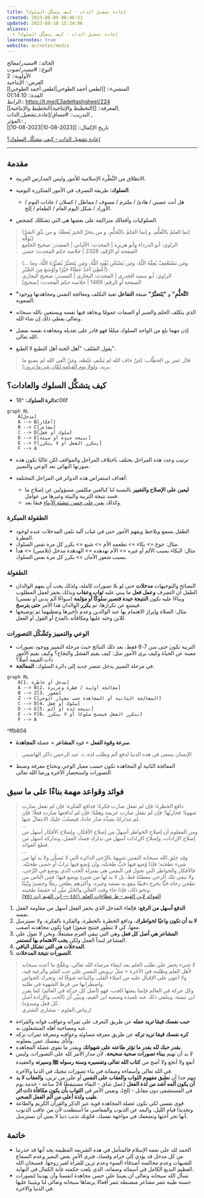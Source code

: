 ```yaml
---
title: إعادة تشغيل الذات - كيف يتشكَّل السلوك؟
created: 2023-08-09 08:46:51
updated: 2023-08-10 15:24:06
aliases:
  - إعادة تشغيل الذات - كيف يتشكَّل السلوك؟
learnernotes: true
website: ar/notes/media
---
```


الحالة:: #مصدر/معالج  
النوع:: #مصدر/صوت  
اﻷولوية:: 2  
الغرض:: الإنتاجية  
المنشيء:: [[لطفي أحمد الطوخي|لطفي أحمد الطوخي]]  
المدة:: 01:14:10  
الرابط:: <https://t.me/E3adettashgheel/224>  
المعرفة:: [[التخطيط واﻹنتاجية|التخطيط واﻹنتاجية]],  
التدريب:: #مساق/إعادة_تشغيل_الذات ,  
المؤثر:: ,  
تاريخ اﻹكمال:: [[2023-08-10|2023-08-10]]

[إعادة تشغيل الذات - كيف يتشكَّل السلوك؟](https://t.me/E3adettashgheel/224)

---

## مقدمة

- الانطلاق من النِّظْرة الإسلامية للأمور وليس المدارس الغربية.

- **السلوك:** طريقة التصرف في الأمور المتكررة اليومية.

  - هل أنت عصبي / هادئ / ملتزم / مسوف / مماطل / كسلان / عادات النوم / الأوراد / شكل اليوم العام / الطعام / إلخ.

- السلوكيات وأفعالك متراكمة على بعضها هي التي تشكلك كشخص.

> (إنما العلمُ بالتَّعلُّم، و إنما الحِلمُ بالتَّحلُّمِ، و من يتحرَّ الخيرَ يُعطَهْ، و من يتَّقِ الشرَّ يُوَقَّه)  
> الراوي: أبو الدرداء وأبو هريرة | المحدث: الألباني | المصدر: صحيح الجامع  
> الصفحة أو الرَّقَم: 2328 | خلاصة حكم المحدث: حسن

> (… ومَن يَسْتَعْفِفْ يُعِفَّهُ اللَّهُ، ومَن يَسْتَغْنِ يُغْنِهِ اللَّهُ، ومَن يَتَصَبَّرْ يُصَبِّرْهُ اللَّهُ، وما أُعْطِيَ أحَدٌ عَطَاءً خَيْرًا وأَوْسَعَ مِنَ الصَّبْرِ).  
> الراوي: أبو سعيد الخدري | المحدث: البخاري | المصدر: صحيح البخاري  
> الصفحة أو الرقم: 1469 | خلاصة حكم المحدث: [صحيح]

- **"التَّحلُّمِ"** و **"يَتَصَبَّرْ"** صيغة **التفاعل** تفيد التكلف ومعالجة النفس ومجاهدتها ووجود الصعوبة.

- الذي يتكلف الحلم والصبر أو الصفات عمومًا ويجاهد فيها نفسه ويستعين بالله سبحانه وتعالى يعطى ذلك إن شاء الله.

- إذن مهما بلغ من الواحد السلوك مبلغًا فهو قادر على تعديله ومجاهدة نفسه بفضل الله تعالى.

- يقول السّلف: "أهل الجنة أهل التطبع لا الطبع".

> قال عمر بن الخطَّاب: (مَنْ خاف الله لم يَشْفِ غَيْظه، ومَنْ اتَّقى الله لم يصنع ما يريد، <u>ولولا يوم القيامة لكان غير ما ترون</u>).

## كيف يتشكَّل السلوك والعادات؟

- **دائرة السلوك:** ^18c06f

```mermaid
graph RL
    A[مدخل]
    A --> B[أفكار]
    B --> C[مشاعر]
    C --> D[سلوك أو فعل]
    D --> E[نتيجة جيدة أو سيئة]
    E --> F[يتكرر الفعل أو لا يتكرر]
    F --> A
```

- ترتيب وعدد هذه المراحل يختلف باختلاف المراحل والمواقف لكن غالبًا تكون هذه صورتها النهائي بعد الوعي والتمييز.

- أهداف استعراض هذه الدوائر في المراحل المختلفة:
  - **ليعين على الإصلاح والتغيير** بالنسبة لنا كبالغين مكلفين مسؤولين عن إصلاح ما فسد نتيجة التربية والبيئة وغيرها من عوامل.
  - وكذلك <u>يعين على حسن تنشئة الأبناء</u> فيمَا بعد.

### الطفولة المبكرة

- الطفل يسمع ويلاحظ ويفهم الأمور حتى في غياب آلية تلقي المدخلات عنده لوجود الفطرة.
- مثال: جوع => بكاء => تطعمه اﻷم => شبع => يكرر كل مرة نفس السلوك.
- مثال: البكاء بسبب الألم أو غيره => اﻷم تهدهده => الهدهدة مدخل (تلامس) => هدأ بسبب شعور الأمان => يكرر كل مرة نفس السلوك.

### الطفولة

- النصائح والتوجيهات **مدخلات** حتى لو بلا تصورات كاملة، ولذلك يجب أن يفهم الوالدان الطفل أن التصرف **وعمل فعل** ما يبني عليه **ثواب وعقاب** وبذلك يحفز لعمل المطلوب وبناءًا عليه تكون **النتيجة جيدة فتصير سلوكًا أو مؤلمة** (سواءًا ألم بدني أو نفسي) فيمتنع عن تكرارها، ثم **يكرر** الوالدان هذا الأمر **حتى يترسخ**.
- مثال: الصلاة وإبراز الاهتمام بها عند الوالدين وعدم تأخيرها وتعظيهما ثم توضيحها للابن وحثه عليها ومكافأته بالمدح أو القول أو الفعل.

### الوعي والتمييز وتَشّكًل التصورات

- التربية تكون حتى سن 7-8 فقط، بعد ذلك النتائج حيث مرحلة التمييز ووجود تصورات معينة عن الحياة وكيف يرى الأمور مثل: كيف يقيم الفشل والنجاح؟ وكيف يقيم الأمور ذات القيمة أصلًا؟
- في مرحلة التمييز يدخل عنصر جديد إلى دائرة السلوك: **المعالجة**.

```mermaid
graph RL
    A[1. مدخل أو خاطرة]
    A --> B[2. معالجة أولية / فطرة وغريزة]
    B --> Z[3. شعور]
    Z --> C[المعالجة الثانية أو المجاهدة حسب معيار الوحي]
    C --> D[4. سلوك أو فعل]
    D --> E[5. نتيجة لذة أو ألم]
    E --> F[6. يتكرر الفعل فيصبح سلوكا أو لا يتكرر]
    F --> A
```

^ffb804

- **سرعة وقوة الفعل** = قوة **المشاعر** + عضلة **المجاهدة**.

> اﻹنسان يسعى في هذه الدنيا لدفع ألم وطلب لذة. د. عبد الرحمن ذاكر الهاشمي

- المعالجة الثانية أو المجاهدة تكون حسب معيار الوحي وتحتاج معرفة وضبط التصورات واستحضار الآخرة ورضا الله تعالى.

## فوائد وقواعد مهمة بناءًا على ما سبق

> دافع الخطرةَ؛ فإن لم تفعل صارت فكرةً؛ فدافع الفكرة؛ فإن لم تفعل صارت شهوةً؛ فحارِبْها؛ فإن لم تفعل صارت عزيمة وهمَّةً؛ فإن لم تُدافعها صارت فعلًا؛ فإن لم تتداركهُ بضدِّه صار عادةً، فيصعُبُ عليك الانتقالُ عنها.  
> …  
> ومن المعلوم أن إصلاح الخواطر أسهلُ من إصلاح الأفكار، وإصلاح الأفكار أسهل من إصلاح الإرادات، وإصلاح الإرادات أسهل من تدارك فساد العمل، وتداركه أسهل من قطع العوائد.  
> …  
> وقد خلق الله سبحانه النفس شبيهةً بالرَّحى الدائرة التي لا تَسكُن ولا بد لها من شيء تطحنه؛ فإذا وُضع فيها حَبٌّ طحنتْه، وإن وُضع فيها ترابٌ أو حصى طحنتْه. فالأفكار والخواطر التي تجول في النفس هي بمنزلة الحب الذي يوضع في الرَّحى، ولا تبقى تلك الرحى معطلةً قط، بل لا بد لها من شيءٍ يوضع فيها؛ فمن الناس من تطحن رحاه حَبًّا يخرج دقيقًا ينفع به نفسَه وغيره، وأكثرهم يطحن رملًا وحصىً وتْبِنًا ونحو ذلك، فإذا جاء وقت العَجْن والخَبْز تبيَّن له حقيقةُ طحينه.  
> [الفوائد لابن القيم - ط عطاءات العلم ١/‏٤٥ — ابن القيم (ت ٧٥١)](https://app.turath.io/book/212?page=55)

1. **الدفع أسهل من الرفع:** فإلغاء المدخل الذي يحفز الفعل أسهل من مقاومة الفعل نفسه.
2. **لا بد أن تكون واعيًا لخواطرك**، ودافع الخطرة بالخطرة، والفكرة بالفكرة، ولا تسترسل معها، كي لا تتطور فتنتج شعورًا قويا تكون مجاهدته أصعب.
3. **المشاعر هي أصل كل فعل** وهي التي تبقي العزم مشتعلًا، ونحن لا نعول على المشاعر لنبدأ العمل ولكن **يجب الاهتمام بها لنستمر**.
4. **المدخلات هي التي تشكل الباقي**.
5. **التصورات نتيجة المدخلات**.

> لا شيء يحفز على طلب العلم بعد ابتغاء مرضاة الله تعالى، وتلمُّح ما أعده سبحانه لأهل العلم وطلبته في الآخرة = مثلُ ترويض النفس على حب العلم والرغبة فيه، ولا أعون على الإقبال عليه من امتلاء القلب والتياعه شوقًا له، وتحرك الحواس واضطرابها من فرط الشهوة في طلبه.  
> وكل حركة في العالم فإنما يبعثها الحب، فهو (أصل كل حركة في العالم) كما يقرر ابن تيمية، ويتلقى ذلك عنه تلميذه وصفيه ابن القيم، ويبيِّن أن (الحب والإرادة أصل كل فعل ومبدؤه).  
> ارتياض العلوم - مشاري الشثري

- **حبب نفسك فيمَا تريد عمله** عن طريق التعرف على ثمراته وعواقب فواته والقراءة عنه ومصاحبة أهله المنشغلون به.
- **كره نفسك فيمَا تريد تركه** عن طريق معرفة مساوئه وعواقبه ومعرفة ثمرات تركه وأنأى بنفسك عمن يفعلونه.
- **بقدر حبك لله بقدر ما تؤثر طاعته على شهواتك** وبقدر ما تقوي عضلة المجاهدة.
- لا بد أن تهتم **ببناء تصورات صحية صحيحة**، لأن مدار الأمر كله على التصورات، وليس أنفع ولا أنجع ولا أصح من **كتاب الله تعالى وتفسيره وسنة رسوله ﷺ وسيرته** والعقيدة في الله تعالى وأسماءه وصفاته في بناء تصورات تنجيك في الدنيا والآخرة.
- مهم جدا أن **نطبق مفهوم الثواب والعقاب على النفس** أو على من تربي، **والعقاب لا بد أن يكون ألمه أشد من لذة الفعل** (عمل شاق - البقاء مستيقظًا 24 ساعة - خدمة يوم في المستشفى دون مقابل - إلخ)، ونفس اﻷمر في **الثواب بأن يكون مكافأة ذات اثر طيب ولذة أعلى من ألم الفعل الصحي**.
- قوي نفسي لكي تكون عضلة المجاهدة قوية عبر الذكر والقرآن الكريم والطاعة وتحديدَا قيام الليل، والبعد عن الذنوب والمعاصي ما استطعت لأن من عاقب الذنوب أنها تجر أختها وتضعفك في مواجهة نفسك، فكونك تذنب ذنبا لا يعني أن تسترسل.

## خاتمة

- الحمد لله على نعمة الإسلام فالمتأمل في هذه الشريعة العظيمة يجد أنها قد حذرتنا من كل مدخل قد يؤدي إلى حرام وفساد، فترى الأمر بغض البصر وعدم السماع للشبهات وعدم مجالسة أصدقاء السوء وعدم تزين للمرأة لغير زوجها. فسبحان الله العظيم البديع الكامل في أسمائه وصفاته، الذي بلغت حكمته غاية الكمال في النهاية.
- نسأل الله سبحانه وتعالى أن يعيننا على حسن مجاهدة انفسنا وأن يهدينا لتصورات حسنة طيبة تثمر مشاعر منضبطة تثمر أفعالا يرضاها سبحانه وتعالى لنا ويثيبنا عليها في الدنيا والاخرة.
